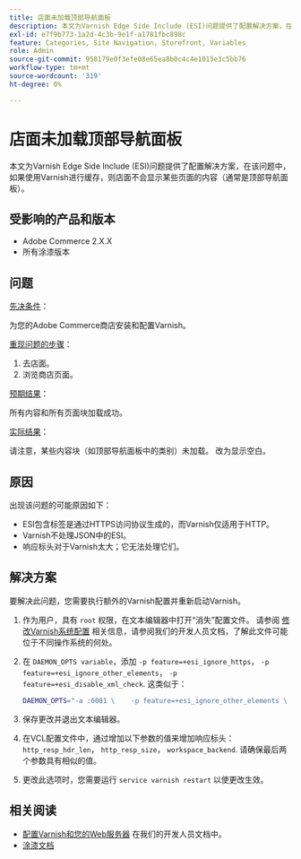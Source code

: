 ```yaml
---
title: 店面未加载顶部导航面板
description: 本文为Varnish Edge Side Include (ESI)问题提供了配置解决方案，在该问题中，如果使用Varnish进行缓存，则店面不会显示某些页面的内容（通常是顶部导航面板）。
exl-id: e7f9b773-1a2d-4c3b-9e1f-a1781fbc898c
feature: Categories, Site Navigation, Storefront, Variables
role: Admin
source-git-commit: 958179e0f3efe08e65ea8b0c4c4e1015e3c5bb76
workflow-type: tm+mt
source-wordcount: '319'
ht-degree: 0%

---
```


# 店面未加载顶部导航面板

本文为Varnish Edge Side Include (ESI)问题提供了配置解决方案，在该问题中，如果使用Varnish进行缓存，则店面不会显示某些页面的内容（通常是顶部导航面板）。

## 受影响的产品和版本

* Adobe Commerce 2.X.X
* 所有涂漆版本

## 问题

<u>先决条件</u>：

为您的Adobe Commerce商店安装和配置Varnish。

<u>重现问题的步骤</u>：

1. 去店面。
1. 浏览商店页面。

<u>预期结果</u>：

所有内容和所有页面块加载成功。

<u>实际结果</u>：

请注意，某些内容块（如顶部导航面板中的类别）未加载。 改为显示空白。

## 原因

出现该问题的可能原因如下：

* ESI包含标签是通过HTTPS访问协议生成的，而Varnish仅适用于HTTP。
* Varnish不处理JSON中的ESI。
* 响应标头对于Varnish太大；它无法处理它们。

## 解决方案

要解决此问题，您需要执行额外的Varnish配置并重新启动Varnish。

1. 作为用户，具有 `root` 权限，在文本编辑器中打开“消失”配置文件。 请参阅 [修改Varnish系统配置](https://devdocs.magento.com/guides/v2.3/config-guide/varnish/config-varnish-configure.html#config-varnish-config-sysvcl) 相关信息，请参阅我们的开发人员文档，了解此文件可能位于不同操作系统的何处。
1. 在 `DAEMON_OPTS variable`，添加 `-p feature=+esi_ignore_https`， `-p  feature=+esi_ignore_other_elements`， `-p  feature=+esi_disable_xml_check`. 这类似于：

   ```bash
   DAEMON_OPTS="-a :6081 \    -p feature=+esi_ignore_other_elements \    -p feature=+esi_disable_xml_check \    -p feature=+esi_ignore_https \    -T localhost:6082 \    -f /etc/varnish/default.vcl \    -S /etc/varnish/secret \    -s malloc,256m"
   ```

1. 保存更改并退出文本编辑器。
1. 在VCL配置文件中，通过增加以下参数的值来增加响应标头： `http_resp_hdr_len`， `http_resp_size`， `workspace_backend`. 请确保最后两个参数具有相似的值。
1. 更改此选项时，您需要运行 `service varnish restart` 以使更改生效。

## 相关阅读

* [配置Varnish和您的Web服务器](https://devdocs.magento.com/guides/v2.3/config-guide/varnish/config-varnish-configure.html#config-varnish-config-sysvcl) 在我们的开发人员文档中。
* [涂漆文档](https://varnish-cache.org/docs/5.1/reference/index.html)
